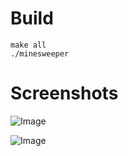# Build

```
make all
./minesweeper
```

# Screenshots

![Image](https://github.com/user-attachments/assets/d611b23f-a3bf-4268-8672-c65a9904bfb8)

![Image](https://github.com/user-attachments/assets/016e640e-f300-47b2-8fa6-93ac8c9cec7a)
